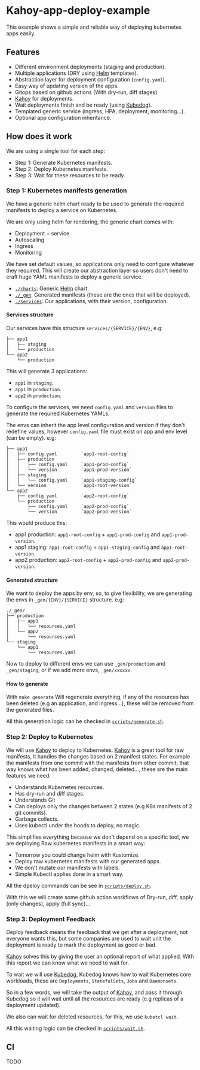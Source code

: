 # Kahoy-app-deploy-example

This example shows a simple and reliable way of deploying kubernetes apps easily.

## Features

- Different environment deployments (staging and production).
- Multiple applications (DRY using [Helm] templates).
- Abstraction layer for deployment configuration (`config.yaml`).
- Easy way of updating version of the apps.
- Gitops based on github actions (With dry-run, diff stages)
- [Kahoy] for deployments.
- Wait deployments finish and be ready (using [Kubedog]).
- Templated generic service (ingress, HPA, deployment, monitoring...).
- Optional app configuration inheritance.

## How does it work

We are using a single tool for each step:

- Step 1: Generate Kubernetes manifests.
- Step 2: Deploy Kubernetes manifests.
- Step 3: Wait for these resources to be ready.

### Step 1: Kubernetes manifests generation

We have a generic helm chart ready to be used to generate the required manifests to deploy a service on Kubernetes.

We are only using helm for rendering, the generic chart comes with:

- Deployment + service
- Autoscaling
- Ingress
- Monitoring

We have set default values, so applications only need to configure whatever they required. This will create our abstraction layer so users don't need to craft huge YAML manifests to deploy a generic service.

- [`./charts`](charts/): Generic [Helm] chart.
- [`./_gen`](_gen/): Generated manifests (these are the ones that will be deployed).
- [`./services`](services/): Our applications, with their version, configuration.

#### Services structure

Our services have this structure `services/{SERVICE}/{ENV}`, e.g:

```text
├── app1
│   ├── staging
│   └── production
└── app2
    └── production
```

This will generate 3 applications:

- `app1` in `staging`.
- `app1` in `production`.
- `app2` in `production`.

To configure the services, we need `config.yaml` and `version` files to generate the required Kubernetes YAMLs.

The envs can inherit the app level configuration and version if they don't redefine values, however `config.yaml` file must exist on app and env level (can be empty). e.g:

```text
├── app1
│   ├── config.yaml         `app1-root-config`
│   ├── production
│   │   ├── config.yaml     `app1-prod-config`
│   │   └── version         `app1-prod-version`
│   ├── staging
│   │   └── config.yaml     `app1-staging-config`
│   └── version             `app1-root-version`
└── app2
    ├── config.yaml         `app2-root-config`
    └── production
        ├── config.yaml     `app2-prod-config`
        └── version         `app2-prod-version`
```

This would produce this:

- app1 production: `app1-root-config` + `app1-prod-config` and `app1-prod-version`.
- app1 staging: `app1-root-config` + `app1-staging-config` and `app1-root-version`.
- app2 production: `app2-root-config` + `app2-prod-config` and `app2-prod-version`.

#### Generated structure

We want to deploy the apps by env, so, to give flexibility, we are generating the envs in `_gen/{ENV}/{SERVICE}` structure. e.g:

```text
./_gen/
├── production
│   ├── app1
│   │   └── resources.yaml
│   └── app2
│       └── resources.yaml
└── staging
    └── app1
        └── resources.yaml
```

Now to deploy to different envs we can use `_gen/production` and `_gen/staging`, or if we add more envs, `_gen/xxxxxx`.

#### How to generate

With `make generate` Will regenerate everything, if any of the resources has been deleted (e.g an application, and ingress...), these will be removed from the generated files.

All this generation logic can be checked in [`scripts/generate.sh`](scripts/generate.sh).

### Step 2: Deploy to Kubernetes

We will use [Kahoy] to deploy to Kubernetes. [Kahoy] is a great tool for raw manifests, it handles the changes based on 2 manifest states. For example the manifests from one commit with the manifests from other commit, that way knows what has been added, changed, deleted..., these are the main features we need:

- Understands Kubernetes resources.
- Has dry-run and diff stages.
- Understands Git
- Can deploys only the changes between 2 states (e.g K8s manifests of 2 git commits).
- Garbage collects.
- Uses kubectl under the hoods to deploy, no magic.

This simplifies everything because we don't depend on a specific tool, we are deploying Raw kubernetes manifests in a smart way:

- Tomorrow you could change helm with Kustomize.
- Deploy raw kubernetes manifests with our generated apps.
- We don't mutate our manifests with labels.
- Simple Kubectl applies done in a smart way.

All the dpeloy commands can be see in [`scripts/deploy.sh`](scripts/deploy.sh).

With this we will create some github action workflows of Dry-run, diff, apply (only changes), apply (full sync)...

### Step 3: Deployment Feedback

Deploy feedback means the feedback that we get after a deployment, not everyone wants this, but some companies are used to wait unit the deployment is ready to mark the deployment as good or bad.

[Kahoy] solves this by giving the user an optional report of what applied. With this report we can know what we need to wait for.

To wait we will use [Kubedog], Kubedog knows how to wait Kubernetes core workloads, these are `Deployments`, `StatefulSets`, `Jobs` and `Daemonsets`.

So in a few words, we will take the output of [Kahoy], and pass it through Kubedog so it will wait until all the resources are ready (e.g replicas of a deployment updated).

We also can wait for deleted resources, for this, we use `kubetcl wait`.

All this waiting logic can be checked in [`scripts/wait.sh`](scripts/wait.sh).

## CI

TODO

[helm]: https://github.com/helm/helm
[kahoy]: https://github.com/slok/kahoy
[kubedog]: https://github.com/werf/kubedog
